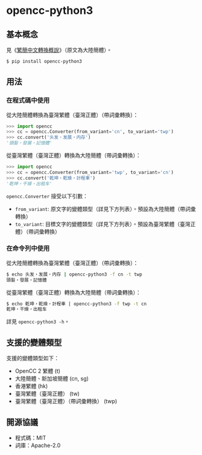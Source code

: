 <div lang="zh-TW">

# opencc-python3

## 基本概念

見《[繁簡中文轉換概說](https://zhuanlan.zhihu.com/p/104314323)》（原文為大陸簡體）。

```sh
$ pip install opencc-python3
```

## 用法

### 在程式碼中使用

從大陸簡體轉換為臺灣繁體（臺灣正體）（帶詞彚轉換）：

```python
>>> import opencc
>>> cc = opencc.Converter(from_variant='cn', to_variant='twp')
>>> cc.convert('头发，发展，内存')
'頭髮，發展，記憶體'
```

從臺灣繁體（臺灣正體）轉換為大陸簡體（帶詞彚轉換）：

```python
>>> import opencc
>>> cc = opencc.Converter(from_variant='twp', to_variant='cn')
>>> cc.convert('乾坤，乾燥，計程車')
'乾坤，干燥，出租车'
```

`opencc.Converter` 接受以下引數：

* `from_variant`: 原文字的變體類型（詳見下方列表）。預設為大陸簡體（帶詞彚轉換）
* `to_variant`: 目標文字的變體類型（詳見下方列表）。預設為臺灣繁體（臺灣正體）（帶詞彚轉換）

### 在命令列中使用

從大陸簡體轉換為臺灣繁體（臺灣正體）（帶詞彚轉換）：

```sh
$ echo 头发，发展，内存 | opencc-python3 -f cn -t twp
頭髮，發展，記憶體
```

從臺灣繁體（臺灣正體）轉換為大陸簡體（帶詞彚轉換）：

```sh
$ echo 乾坤，乾燥，計程車 | opencc-python3 -f twp -t cn
乾坤，干燥，出租车
```

詳見 `opencc-python3 -h`。

## 支援的變體類型

支援的變體類型如下：

* OpenCC 2 繁體 (t)
* 大陸簡體、新加坡簡體 (cn, sg)
* 香港繁體 (hk)
* 臺灣繁體（臺灣正體） (tw)
* 臺灣繁體（臺灣正體）（帶詞彚轉換） (twp)

## 開源協議

* 程式碼：MIT
* 詞庫：Apache-2.0

</div>
